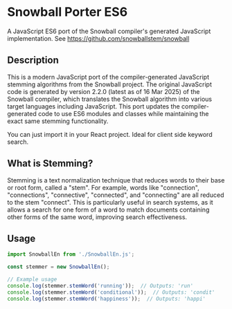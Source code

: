 # Snowball Porter ES6

A JavaScript ES6 port of the Snowball compiler's generated JavaScript implementation. See https://github.com/snowballstem/snowball

## Description

This is a modern JavaScript port of the compiler-generated JavaScript stemming algorithms from the Snowball project. The original JavaScript code is generated by version 2.2.0 (latest as of 16 Mar 2025) of the Snowball compiler, which translates the Snowball algorithm into various target languages including JavaScript. This port updates the compiler-generated code to use ES6 modules and classes while maintaining the exact same stemming functionality.

You can just import it in your React project. Ideal for client side keyword search.

## What is Stemming?

Stemming is a text normalization technique that reduces words to their base or root form, called a "stem". For example, words like "connection", "connections", "connective", "connected", and "connecting" are all reduced to the stem "connect". This is particularly useful in search systems, as it allows a search for one form of a word to match documents containing other forms of the same word, improving search effectiveness.

## Usage

```javascript
import SnowballEn from './SnowballEn.js';

const stemmer = new SnowballEn();

// Example usage
console.log(stemmer.stemWord('running'));  // Outputs: 'run'
console.log(stemmer.stemWord('conditional'));  // Outputs: 'condit'
console.log(stemmer.stemWord('happiness'));  // Outputs: 'happi'
